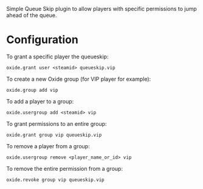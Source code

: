 Simple Queue Skip plugin to allow players with specific permissions to jump ahead of the queue.

# Configuration

To grant a specific player the queueskip:
```
oxide.grant user <steamid> queueskip.vip
```

To create a new Oxide group (for VIP player for example):
```
oxide.group add vip
```

To add a player to a group:
```
oxide.usergroup add <steamid> vip
```

To grant permissions to an entire group:
```
oxide.grant group vip queueskip.vip
```

To remove a player from a group:
```
oxide.usergroup remove <player_name_or_id> vip
```

To remove the entire permission from a group:
```
oxide.revoke group vip queueskip.vip
```
